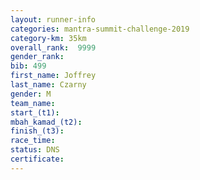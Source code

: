 ```yaml
---
layout: runner-info 
categories: mantra-summit-challenge-2019 
category-km: 35km 
overall_rank:  9999
gender_rank: 
bib: 499
first_name: Joffrey
last_name: Czarny
gender: M
team_name: 
start_(t1): 
mbah_kamad_(t2): 
finish_(t3): 
race_time: 
status: DNS
certificate: 
---
```

